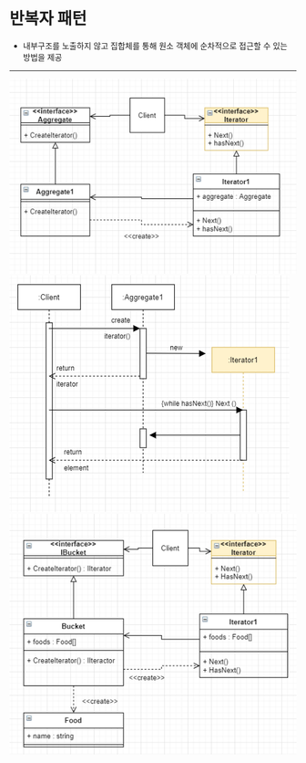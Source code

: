 # 반복자 패턴
+ 내부구조를 노출하지 않고 집합체를 통해 원소 객체에 순차적으로 접근할 수 있는 방법을 제공
***
![반복자 패턴 UML](./Images/iteratorPattern_UML.PNG)
![반복자 패턴 시퀀스 UML](./Images/iteratorPattern_Sequence_UML.PNG)
![반복자 패턴 예제 UML](./Images/iteratorPattern_UML_ex.PNG)
